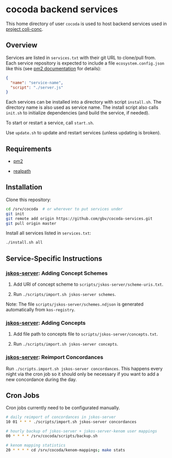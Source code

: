 # cocoda backend services

This home directory of user `cocoda` is used to host backend services used in
[project coli-conc](https://coli-conc.gbv.de/).

## Overview

Services are listed in `services.txt` with their git URL to clone/pull from.
Each service repository is expected to include a file `ecosystem.config.json`
like this (see [pm2 documentation] for details):

```json
{
  "name": "service-name",
  "script": "./server.js"
}
```

[pm2 documentation]: http://pm2.keymetrics.io/docs/usage/application-declaration/

Each services can be installed into a directory with script `install.sh`.
The directory name is also used as service name. The install script also
calls `init.sh` to initialize dependencies (and build the service, if needed).

To start or restart a service, call `start.sh`.

Use `update.sh` to update and restart services (unless updating is broken).

## Requirements

* [pm2](http://pm2.keymetrics.io/)

* [realpath](http://man7.org/linux/man-pages/man1/realpath.1.html)

## Installation

Clone this repository:

```bash
cd /srv/cocoda  # or wherever to put services under
git init
git remote add origin https://github.com/gbv/cocoda-services.git
git pull origin master
```

Install all services listed in `services.txt`:

```bash
./install.sh all
```

## Service-Specific Instructions

[jskos-server]: https://github.com/gbv/jskos-server

### [jskos-server]: Adding Concept Schemes

1. Add URI of concept scheme to `scripts/jskos-server/scheme-uris.txt`.

1. Run `./scripts/import.sh jskos-server schemes`.

Note: The file `scripts/jskos-server/schemes.ndjson` is generated automatically from `kos-registry`.

### [jskos-server]: Adding Concepts

1. Add file path to concepts file to `scripts/jskos-server/concepts.txt`.

1. Run `./scripts/import.sh jskos-server concepts`.

### [jskos-server]: Reimport Concordances

Run `./scripts.import.sh jskos-server concordances`. This happens every night via the cron job so it should only be necessary if you want to add a new concordance during the day.

## Cron Jobs
Cron jobs currently need to be configurated manually.

```bash
# daily reimport of concordances in jskos-server
10 01 * * * ./scripts/import.sh jskos-server concordances

# hourly backup of jskos-server + jskos-server-kenom user mappings
00 * * * * /srv/cocoda/scripts/backup.sh

# kenom mapping statistics
20 * * * * cd /srv/cocoda/kenom-mappings; make stats
```
